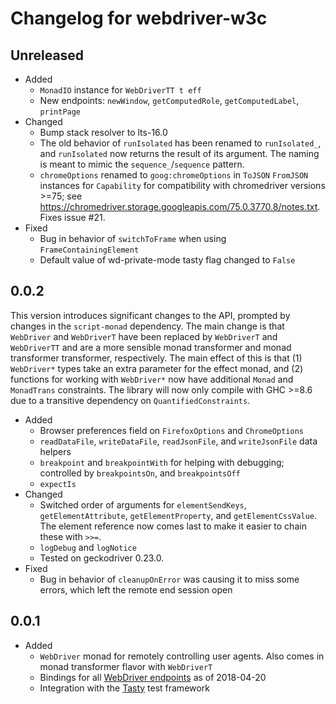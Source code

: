 Changelog for webdriver-w3c
===========================

Unreleased
----------

* Added
  * `MonadIO` instance for `WebDriverTT t eff`
  * New endpoints: `newWindow`, `getComputedRole`, `getComputedLabel`, `printPage`
* Changed
  * Bump stack resolver to lts-16.0
  * The old behavior of `runIsolated` has been renamed to `runIsolated_`, and `runIsolated` now returns the result of its argument. The naming is meant to mimic the `sequence_`/`sequence` pattern.
  * `chromeOptions` renamed to `goog:chromeOptions` in `ToJSON` `FromJSON` instances for `Capability` for compatibility with chromedriver versions >=75; see https://chromedriver.storage.googleapis.com/75.0.3770.8/notes.txt. Fixes issue #21.
* Fixed
  * Bug in behavior of `switchToFrame` when using `FrameContainingElement`
  * Default value of wd-private-mode tasty flag changed to `False`



0.0.2
-----

This version introduces significant changes to the API, prompted by changes in the `script-monad` dependency. The main change is that `WebDriver` and `WebDriverT` have been replaced by `WebDriverT` and `WebDriverTT` and are a more sensible monad transformer and monad transformer transformer, respectively. The main effect of this is that (1) `WebDriver*` types take an extra parameter for the effect monad, and (2) functions for working with `WebDriver*` now have additional `Monad` and `MonadTrans` constraints. The library will now only compile with GHC >=8.6 due to a transitive dependency on `QuantifiedConstraints`.

* Added
  * Browser preferences field on `FirefoxOptions` and `ChromeOptions`
  * `readDataFile`, `writeDataFile`, `readJsonFile`, and `writeJsonFile` data helpers
  * `breakpoint` and `breakpointWith` for helping with debugging; controlled by `breakpointsOn`, and `breakpointsOff`
  * `expectIs`
* Changed
  * Switched order of arguments for `elementSendKeys`, `getElementAttribute`, `getElementProperty`, and `getElementCssValue`. The element reference now comes last to make it easier to chain these with `>>=`.
  * `logDebug` and `logNotice`
  * Tested on geckodriver 0.23.0.
* Fixed
  * Bug in behavior of `cleanupOnError` was causing it to miss some errors, which left the remote end session open



0.0.1
-----

* Added
    * `WebDriver` monad for remotely controlling user agents. Also comes in monad transformer flavor with `WebDriverT` 
    * Bindings for all [WebDriver endpoints](https://w3c.github.io/webdriver/webdriver-spec.html) as of 2018-04-20
    * Integration with the [Tasty](https://hackage.haskell.org/package/tasty) test framework
